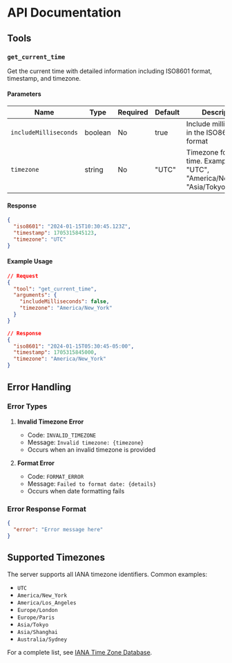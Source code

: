 # API Documentation

## Tools

### `get_current_time`

Get the current time with detailed information including ISO8601 format, timestamp, and timezone.

#### Parameters

| Name | Type | Required | Default | Description |
|------|------|----------|---------|-------------|
| `includeMilliseconds` | boolean | No | true | Include milliseconds in the ISO8601 format |
| `timezone` | string | No | "UTC" | Timezone for the time. Examples: "UTC", "America/New_York", "Asia/Tokyo" |

#### Response

```json
{
  "iso8601": "2024-01-15T10:30:45.123Z",
  "timestamp": 1705315845123,
  "timezone": "UTC"
}
```

#### Example Usage

```json
// Request
{
  "tool": "get_current_time",
  "arguments": {
    "includeMilliseconds": false,
    "timezone": "America/New_York"
  }
}

// Response
{
  "iso8601": "2024-01-15T05:30:45-05:00",
  "timestamp": 1705315845000,
  "timezone": "America/New_York"
}
```

## Error Handling

### Error Types

1. **Invalid Timezone Error**
   - Code: `INVALID_TIMEZONE`
   - Message: `Invalid timezone: {timezone}`
   - Occurs when an invalid timezone is provided

2. **Format Error**
   - Code: `FORMAT_ERROR`
   - Message: `Failed to format date: {details}`
   - Occurs when date formatting fails

### Error Response Format

```json
{
  "error": "Error message here"
}
```

## Supported Timezones

The server supports all IANA timezone identifiers. Common examples:

- `UTC`
- `America/New_York`
- `America/Los_Angeles`
- `Europe/London`
- `Europe/Paris`
- `Asia/Tokyo`
- `Asia/Shanghai`
- `Australia/Sydney`

For a complete list, see [IANA Time Zone Database](https://www.iana.org/time-zones).